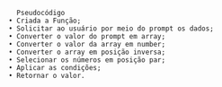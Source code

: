       Pseudocódigo 
    • Criada a Função;
    • Solicitar ao usuário por meio do prompt os dados;
    • Converter o valor do prompt em array;
    • Converter o valor da array em number;
    • Converter o array em posição inversa;
    • Selecionar os números em posição par;
    • Aplicar as condições;
    • Retornar o valor. 
